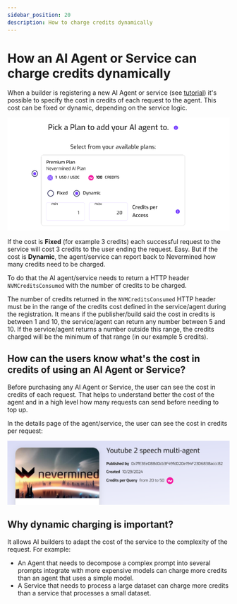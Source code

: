 ```yaml
---
sidebar_position: 20
description: How to charge credits dynamically
---
```


# How an AI Agent or Service can charge credits dynamically

When a builder is registering a new AI Agent or service (see [tutorial](../builders/register-agent)) it's possible to specify the cost in credits of each request to the agent. This cost can be fixed or dynamic, depending on the service logic.

<p align="center"><img src="/images/tutorials/select_dynamic_cost_credits.png" width="600"/></p>

If the cost is **Fixed** (for example 3 credits) each successful request to the service will cost 3 credits to the user ending the request. Easy.
But if the cost is **Dynamic**, the agent/service can report back to Nevermined how many credits need to be charged. 

To do that the AI agent/service needs to return a HTTP header `NVMCreditsConsumed` with the number of credits to be charged.

The number of credits returned in the `NVMCreditsConsumed` HTTP header must be in the range of the credits cost defined in the service/agent during the registration. It means if the publisher/build said the cost in credits is between 1 and 10, the service/agent can return any number between 5 and 10. If the service/agent returns a number outside this range, the credits charged will be the minimum of that range (in our example 5 credits).

## How can the users know what's the cost in credits of using an AI Agent or Service?

Before purchasing any AI Agent or Service, the user can see the cost in credits of each request. That helps to understand better the cost of the agent and in a high level how many requests can send before needing to top up.

In the details page of the agent/service, the user can see the cost in credits per request:
<p align="center"><img src="/images/tutorials/agent_details_page_dynamic_credits_cost.png" width="600"/></p>

## Why dynamic charging is important?

It allows AI builders to adapt the cost of the service to the complexity of the request. For example:

* An Agent that needs to decompose a complex prompt into several prompts integrate with more expensive models can charge more credits than an agent that uses a simple model.
* A Service that needs to process a large dataset can charge more credits than a service that processes a small dataset.
